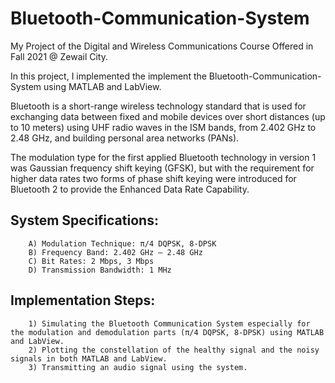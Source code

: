 # Bluetooth-Communication-System

My Project of the Digital and Wireless Communications Course Offered in Fall 2021 @ Zewail City.

In this project, I implemented the implement the Bluetooth-Communication-System using MATLAB and LabView.

Bluetooth is a short-range wireless technology standard that is used for exchanging data between fixed and mobile devices over short distances (up to 10 meters) using UHF radio waves in the ISM bands, from 2.402 GHz to 2.48 GHz, and building personal area networks (PANs). 

The modulation type for the first applied Bluetooth technology in version 1 was Gaussian frequency shift keying (GFSK), but with the requirement for higher data rates two forms of phase shift keying were introduced for Bluetooth 2 to provide the Enhanced Data Rate Capability.

## System Specifications:
      
        A) Modulation Technique: π/4 DQPSK, 8-DPSK
        B) Frequency Band: 2.402 GHz – 2.48 GHz
        C) Bit Rates: 2 Mbps, 3 Mbps
        D) Transmission Bandwidth: 1 MHz

## Implementation Steps:

        1) Simulating the Bluetooth Communication System especially for the modulation and demodulation parts (π/4 DQPSK, 8-DPSK) using MATLAB and LabView.
        2) Plotting the constellation of the healthy signal and the noisy signals in both MATLAB and LabView.
        3) Transmitting an audio signal using the system.

